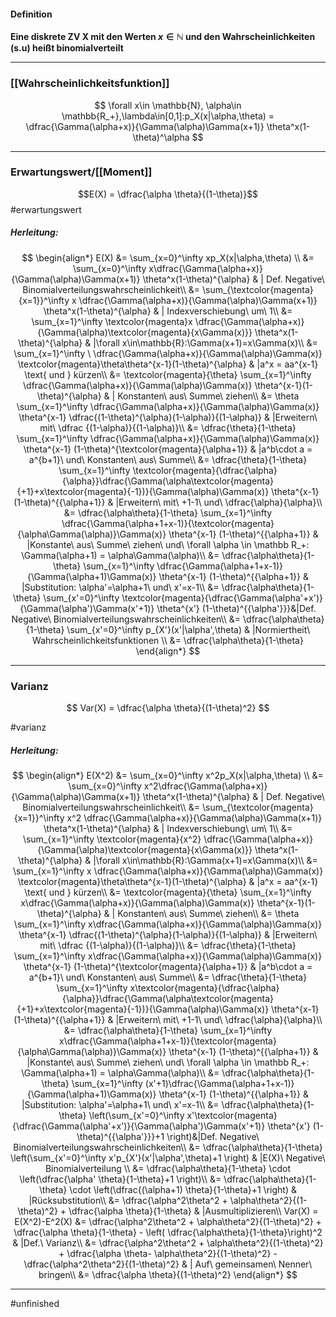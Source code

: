 #### Definition
**Eine diskrete ZV X mit den Werten $x \in \mathbb{N}$ und den Wahrscheinlichkeiten (s.u) heißt binomialverteilt**

----------------------- 

### [[Wahrscheinlichkeitsfunktion]]

$$
\forall x\in \mathbb{N}, \alpha\in \mathbb{R_+},\lambda\in[0,1]:p_X(x|\alpha,\theta) = \dfrac{\Gamma(\alpha+x)}{\Gamma(\alpha)\Gamma(x+1)} \theta^x(1-\theta)^\alpha
$$

----------------
### Erwartungswert/[[Moment]]

$$E(X) = \dfrac{\alpha \theta}{(1-\theta)}$$ #erwartungswert

##### Herleitung:

$$
\begin{align*}
	E(X) &= \sum_{x=0}^\infty xp_X(x|\alpha,\theta) \\
	&= \sum_{x=0}^\infty x\dfrac{\Gamma(\alpha+x)}{\Gamma(\alpha)\Gamma(x+1)} \theta^x(1-\theta)^{\alpha} & | Def. Negative\ Binomialverteilungswahrscheinlichkeit\\
	&= \sum_{\textcolor{magenta}{x=1}}^\infty x \dfrac{\Gamma(\alpha+x)}{\Gamma(\alpha)\Gamma(x+1)} \theta^x(1-\theta)^{\alpha} & | Indexverschiebung\ um\ 1\\
	&= \sum_{x=1}^\infty \textcolor{magenta}x \dfrac{\Gamma(\alpha+x)}{\Gamma(\alpha)\textcolor{magenta}{x\Gamma(x)}} \theta^x(1-\theta)^{\alpha} & |\forall x\in\mathbb{R}:\Gamma(x+1)=x\Gamma(x)\\
	&= \sum_{x=1}^\infty \ \dfrac{\Gamma(\alpha+x)}{\Gamma(\alpha)\Gamma(x)} \textcolor{magenta}\theta\theta^{x-1}(1-\theta)^{\alpha} & |a^x = aa^{x-1} \text{ und } kürzen\\
	&= \textcolor{magenta}{\theta} \sum_{x=1}^\infty \dfrac{\Gamma(\alpha+x)}{\Gamma(\alpha)\Gamma(x)} \theta^{x-1}(1-\theta)^{\alpha} & | Konstanten\ aus\ Summe\ ziehen\\
	&= \theta \sum_{x=1}^\infty \dfrac{\Gamma(\alpha+x)}{\Gamma(\alpha)\Gamma(x)} \theta^{x-1} \dfrac{(1-\theta)^{\alpha}(1-\alpha)}{(1-\alpha)} & |Erweitern\ mit\ \dfrac {(1-\alpha)}{(1-\alpha)}\\
	&= \dfrac{\theta}{1-\theta} \sum_{x=1}^\infty \dfrac{\Gamma(\alpha+x)}{\Gamma(\alpha)\Gamma(x)} \theta^{x-1} (1-\theta)^{\textcolor{magenta}{\alpha+1}} & |a^b\cdot a = a^{b+1}\ und\ Konstanten\ aus\ Summe\\
	&= \dfrac{\theta}{1-\theta} \sum_{x=1}^\infty \textcolor{magenta}{\dfrac{\alpha}{\alpha}}\dfrac{\Gamma(\alpha\textcolor{magenta}{+1}+x\textcolor{magenta}{-1})}{\Gamma(\alpha)\Gamma(x)} \theta^{x-1} (1-\theta)^{{\alpha+1}} & |Erweitern\ mit\ +1-1\ und\ \dfrac{\alpha}{\alpha}\\
	&= \dfrac{\alpha\theta}{1-\theta} \sum_{x=1}^\infty \dfrac{\Gamma(\alpha+1+x-1)}{\textcolor{magenta}{\alpha\Gamma(\alpha)}\Gamma(x)} \theta^{x-1} (1-\theta)^{{\alpha+1}} & |Konstante\ aus\ Summe\ ziehen\ und\ \forall \alpha \in \mathbb R_+: \Gamma(\alpha+1) = \alpha\Gamma(\alpha)\\
	&= \dfrac{\alpha\theta}{1-\theta} \sum_{x=1}^\infty \dfrac{\Gamma(\alpha+1+x-1)}{\Gamma(\alpha+1)\Gamma(x)} \theta^{x-1} (1-\theta)^{{\alpha+1}} & |Substitution: \alpha'=\alpha+1\ und\ x'=x-1\\
	&= \dfrac{\alpha\theta}{1-\theta} \sum_{x'=0}^\infty \textcolor{magenta}{\dfrac{\Gamma(\alpha'+x')}{\Gamma(\alpha')\Gamma(x'+1)} \theta^{x'} (1-\theta)^{{\alpha'}}}&|Def. Negative\ Binomialverteilungswahrscheinlichkeiten\\
	&= \dfrac{\alpha\theta}{1-\theta} \sum_{x'=0}^\infty p_{X'}(x'|\alpha',\theta) & |Normiertheit\ Wahrscheinlichkeitsfunktionen \\
	&= \dfrac{\alpha\theta}{1-\theta}
\end{align*}
$$

-------------
### Varianz

$$
Var(X) = \dfrac{\alpha \theta}{(1-\theta)^2}
$$

#varianz
##### Herleitung:

$$
\begin{align*}
    E(X^2) &= \sum_{x=0}^\infty x^2p_X(x|\alpha,\theta) \\
    &= \sum_{x=0}^\infty x^2\dfrac{\Gamma(\alpha+x)}{\Gamma(\alpha)\Gamma(x+1)} \theta^x(1-\theta)^{\alpha} & | Def. Negative\ Binomialverteilungswahrscheinlichkeit\\
	&= \sum_{\textcolor{magenta}{x=1}}^\infty x^2 \dfrac{\Gamma(\alpha+x)}{\Gamma(\alpha)\Gamma(x+1)} \theta^x(1-\theta)^{\alpha} & | Indexverschiebung\ um\ 1\\
	&= \sum_{x=1}^\infty \textcolor{magenta}{x^2} \dfrac{\Gamma(\alpha+x)}{\Gamma(\alpha)\textcolor{magenta}{x\Gamma(x)}} \theta^x(1-\theta)^{\alpha} & |\forall x\in\mathbb{R}:\Gamma(x+1)=x\Gamma(x)\\
	&= \sum_{x=1}^\infty x \dfrac{\Gamma(\alpha+x)}{\Gamma(\alpha)\Gamma(x)} \textcolor{magenta}\theta\theta^{x-1}(1-\theta)^{\alpha} & |a^x = aa^{x-1} \text{ und } kürzen\\
	&= \textcolor{magenta}{\theta} \sum_{x=1}^\infty x\dfrac{\Gamma(\alpha+x)}{\Gamma(\alpha)\Gamma(x)} \theta^{x-1}(1-\theta)^{\alpha} & | Konstanten\ aus\ Summe\ ziehen\\
	&= \theta \sum_{x=1}^\infty x\dfrac{\Gamma(\alpha+x)}{\Gamma(\alpha)\Gamma(x)} \theta^{x-1} \dfrac{(1-\theta)^{\alpha}(1-\alpha)}{(1-\alpha)} & |Erweitern\ mit\ \dfrac {(1-\alpha)}{(1-\alpha)}\\
	&= \dfrac{\theta}{1-\theta} \sum_{x=1}^\infty x\dfrac{\Gamma(\alpha+x)}{\Gamma(\alpha)\Gamma(x)} \theta^{x-1} (1-\theta)^{\textcolor{magenta}{\alpha+1}} & |a^b\cdot a = a^{b+1}\ und\ Konstanten\ aus\ Summe\\
	&= \dfrac{\theta}{1-\theta} \sum_{x=1}^\infty x\textcolor{magenta}{\dfrac{\alpha}{\alpha}}\dfrac{\Gamma(\alpha\textcolor{magenta}{+1}+x\textcolor{magenta}{-1})}{\Gamma(\alpha)\Gamma(x)} \theta^{x-1} (1-\theta)^{{\alpha+1}} & |Erweitern\ mit\ +1-1\ und\ \dfrac{\alpha}{\alpha}\\
	&= \dfrac{\alpha\theta}{1-\theta} \sum_{x=1}^\infty x\dfrac{\Gamma(\alpha+1+x-1)}{\textcolor{magenta}{\alpha\Gamma(\alpha)}\Gamma(x)} \theta^{x-1} (1-\theta)^{{\alpha+1}} & |Konstante\ aus\ Summe\ ziehen\ und\ \forall \alpha \in \mathbb R_+: \Gamma(\alpha+1) = \alpha\Gamma(\alpha)\\
	&= \dfrac{\alpha\theta}{1-\theta} \sum_{x=1}^\infty (x'+1)\dfrac{\Gamma(\alpha+1+x-1)}{\Gamma(\alpha+1)\Gamma(x)} \theta^{x-1} (1-\theta)^{{\alpha+1}} & |Substitution: \alpha'=\alpha+1\ und\ x'=x-1\\
	&= \dfrac{\alpha\theta}{1-\theta} \left(\sum_{x'=0}^\infty x'\textcolor{magenta}{\dfrac{\Gamma(\alpha'+x')}{\Gamma(\alpha')\Gamma(x'+1)} \theta^{x'} (1-\theta)^{{\alpha'}}}+1 \right)&|Def. Negative\ Binomialverteilungswahrscheinlichkeiten\\
	&= \dfrac{\alpha\theta}{1-\theta} \left(\sum_{x'=0}^\infty x'p_{X'}(x'|\alpha',\theta)+1 \right) & |E(X)\ Negative\ Binomialverteilung \\
	&= \dfrac{\alpha\theta}{1-\theta} \cdot \left(\dfrac{\alpha' \theta}{1-\theta}+1 \right)\\
	&= \dfrac{\alpha\theta}{1-\theta} \cdot \left(\dfrac{(\alpha+1) \theta}{1-\theta}+1 \right) & |Rücksubstitution\\
	&= \dfrac{\alpha^2\theta^2 + \alpha\theta^2}{(1-\theta)^2} + \dfrac{\alpha \theta}{1-\theta} & |Ausmultiplizieren\\
	Var(X) = E(X^2)-E^2(X) &= \dfrac{\alpha^2\theta^2 + \alpha\theta^2}{(1-\theta)^2} + \dfrac{\alpha \theta}{1-\theta} - \left( \dfrac{\alpha\theta}{1-\theta}\right)^2 & |Def.\ Varianz\\
	&= \dfrac{\alpha^2\theta^2 + \alpha\theta^2}{(1-\theta)^2} + \dfrac{\alpha \theta- \alpha\theta^2}{(1-\theta)^2} - \dfrac{\alpha^2\theta^2}{(1-\theta)^2} & | Auf\ gemeinsamen\ Nenner\ bringen\\
	&= \dfrac{\alpha \theta}{(1-\theta)^2}
\end{align*}
$$

---------------

#unfinished 